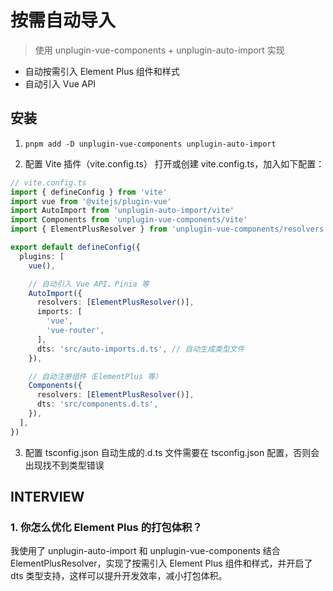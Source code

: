 # 按需自动导入
> 使用 unplugin-vue-components + unplugin-auto-import 实现
* 自动按需引入 Element Plus 组件和样式
* 自动引入 Vue API

## 安装

1. `pnpm add -D unplugin-vue-components unplugin-auto-import`

2. 配置 Vite 插件（vite.config.ts）
打开或创建 vite.config.ts，加入如下配置：
```ts
// vite.config.ts
import { defineConfig } from 'vite'
import vue from '@vitejs/plugin-vue'
import AutoImport from 'unplugin-auto-import/vite'
import Components from 'unplugin-vue-components/vite'
import { ElementPlusResolver } from 'unplugin-vue-components/resolvers'

export default defineConfig({
  plugins: [
    vue(),

    // 自动引入 Vue API、Pinia 等
    AutoImport({
      resolvers: [ElementPlusResolver()],
      imports: [
        'vue',
        'vue-router',
      ],
      dts: 'src/auto-imports.d.ts', // 自动生成类型文件
    }),

    // 自动注册组件（ElementPlus 等）
    Components({
      resolvers: [ElementPlusResolver()],
      dts: 'src/components.d.ts',
    }),
  ],
})
```
3. 配置 tsconfig.json
自动生成的.d.ts 文件需要在 tsconfig.json 配置，否则会出现找不到类型错误


## INTERVIEW

### 1. 你怎么优化 Element Plus 的打包体积？
我使用了 unplugin-auto-import 和 unplugin-vue-components 结合 ElementPlusResolver，实现了按需引入 Element Plus 组件和样式，并开启了 dts 类型支持，这样可以提升开发效率，减小打包体积。